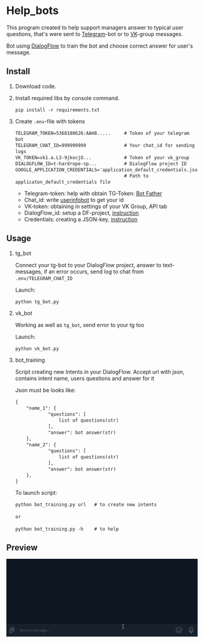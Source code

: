 # Help_bots

This program created to help support managers answer to typical user questions, that's were sent to 
[Telegram](https://telegram.org/)-bot or to [VK](https://vk.com/)-group messages.

Bot using [DialogFlow](https://dialogflow.cloud.google.com/) to train the bot and choose correct answer for user's
message.

## Install

1. Download code.
2. Install required libs by console command.
  
   ```
   pip install -r requirements.txt
   ```
   
3. Create `.env`-file with tokens

    ```commandline
    TELEGRAM_TOKEN=5368180626:AAH8.....     # Token of your telegram bot
    TELEGRAM_CHAT_ID=999999999              # Your chat_id for sending logs
    VK_TOKEN=vk1.a.L3-9jkocjO...            # Token of your vk_group
    DIALOGFLOW_ID=t-hardrope-sp...          # DialogFlow project ID
    GOOGLE_APPLICATION_CREDENTIALS='application_default_credentials.json'
                                            # Path to applicaton_default_credentials file
    ```

    * Telegram-token: help with obtain TG-Token: [Bot Father](https://telegram.me/BotFather)
    * Chat_id: write [userinfobot](https://t.me/userinfobot) to get your id
    * VK-token: obtaining in settings of your VK Group, API tab
    * DialogFlow_id: setup a DF-project, [instruction](https://cloud.google.com/dialogflow/es/docs/quick/setup)
    * Credentials: creating a JSON-key, [instruction](https://cloud.google.com/docs/authentication/client-libraries)

## Usage

1. tg_bot
   
    Connect your tg-bot to your DialogFlow project, answer to text-messages, if an error occurs, send log to chat from
    `.env/TELEGRAM_CHAT_ID`

    Launch:

   ```
   python tg_bot.py
   ```

2. vk_bot

    Working as well as `tg_bot`, send error to your tg too

    Launch:

   ```
   python vk_bot.py
   ```
   
3. bot_training

    Script creating new Intents in your DialogFlow. Accept url with json, contains intent name, users questions and 
    answer for it

    Json must be looks like:

    ```commandline
   {
        "name_1": {
                "questions": [
                    list of questions(str)
                ],
                "answer": bot answer(str)
        },
        "name_2": {
                "questions": [
                    list of questions(str)
                ],
                "answer": bot answer(str)
        },
   }
   ```
   
    To launch script:

    ```commandline
   python bot_training.py url   # to create new intents
   
   or
   
   python bot_training.py -h    # to help
   ```
   
## Preview

![](tg_example.gif)